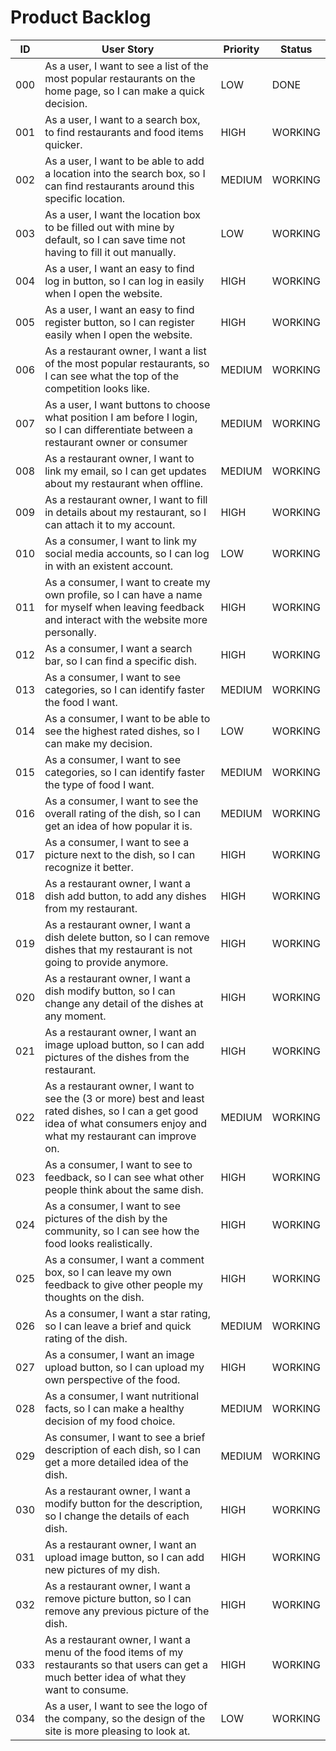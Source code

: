 # Product Backlog

| ID | User Story | Priority | Status |
|----|------------|----------|--------|
| 000 | As a user, I want to see a list of the most popular restaurants on the home page, so I can make a quick decision. | LOW | DONE |
| 001 | As a user, I want to a search box, to find restaurants and food items quicker. | HIGH | WORKING |
| 002 | As a user, I want to be able to add a location into the search box, so I can find restaurants around this specific location. | MEDIUM | WORKING |
| 003 | As a user, I want the location box to be filled out with mine by default, so I can save time not having to fill it out manually. | LOW | WORKING |
| 004 | As a user, I want an easy to find log in button, so I can log in easily when I open the website. | HIGH | WORKING |
| 005 | As a user, I want an easy to find register button, so I can register easily when I open the website. | HIGH | WORKING |
| 006 | As a restaurant owner, I want a list of the most popular restaurants, so I can see what the top of the competition looks like. | MEDIUM | WORKING |
| 007 | As a user, I want buttons to choose what position I am before I login, so I can differentiate between a restaurant owner or consumer | MEDIUM | WORKING |
| 008 | As a restaurant owner, I want to link my email, so I can get updates about my restaurant when offline. | MEDIUM | WORKING |
| 009 | As a restaurant owner, I want to fill in details about my restaurant, so I can attach it to my account. | HIGH | WORKING |
| 010 | As a consumer, I want to link my social media accounts, so I can log in with an existent account. | LOW | WORKING |
| 011 | As a consumer, I want to create my own profile, so I can have a name for myself when leaving feedback and interact with the website more personally. | HIGH | WORKING |
| 012 | As a consumer, I want a search bar, so I can find a specific dish. | HIGH | WORKING |
| 013 | As a consumer, I want to see categories, so I can identify faster the food I want. | MEDIUM | WORKING |
| 014 | As a consumer, I want to be able to see the highest rated dishes, so I can make my decision.  | LOW | WORKING |
| 015 | As a consumer, I want to see categories, so I can identify faster the type of food I want.  | MEDIUM | WORKING |
| 016 | As a consumer, I want to see the overall rating of the dish, so I can get an idea of how popular it is. | MEDIUM | WORKING |
| 017 | As a consumer, I want to see a picture next to the dish, so I can recognize it better. | HIGH | WORKING |
| 018 | As a restaurant owner, I want a dish add button, to add any dishes from my restaurant. | HIGH | WORKING |
| 019 | As a restaurant owner, I want a dish delete button, so I can remove dishes that my restaurant is not going to provide anymore. | HIGH | WORKING |
| 020 | As a restaurant owner, I want a dish modify button, so I can change any detail of the dishes at any moment. | HIGH | WORKING |
| 021 | As a restaurant owner, I want an image upload button, so I can add pictures of the dishes from the restaurant. | HIGH | WORKING |
| 022 | As a restaurant owner, I want to see the (3 or more) best and least rated dishes, so I can a get good idea of what consumers enjoy and what my restaurant can improve on. | MEDIUM | WORKING |
| 023 | As a consumer, I want to see to feedback, so I can see what other people think about the same dish. | HIGH | WORKING |
| 024 | As a consumer, I want to see pictures of the dish by the community, so I can see how the food looks realistically. | HIGH | WORKING |
| 025 | As a consumer, I want a comment box, so I can leave my own feedback to give other people my thoughts on the dish. | HIGH | WORKING |
| 026 | As a consumer, I want a star rating, so I can leave a brief and quick rating of the dish. | MEDIUM | WORKING |
| 027 | As a consumer, I want an image upload button, so I can upload my own perspective of the food. | HIGH | WORKING |
| 028 | As a consumer, I want nutritional facts, so I can make a healthy decision of my food choice. | MEDIUM | WORKING |
| 029 | As consumer, I want to see a brief description of each dish, so I can get a more detailed idea of the dish. | MEDIUM | WORKING |
| 030 | As a restaurant owner, I want a modify button for the description, so I change the details of each dish. | HIGH | WORKING |
| 031 | As a restaurant owner, I want an upload image button, so I can add new pictures of my dish. | HIGH | WORKING |
| 032 | As a restaurant owner, I want a remove picture button, so I can remove any previous picture of the dish. | HIGH | WORKING |
| 033 | As a restaurant owner, I want a menu of the food items of my restaurants so that users can get a much better idea of what they want to consume. | HIGH | WORKING |
| 034 | As a user, I want to see the logo of the company, so the design of the site is more pleasing to look at. | LOW | WORKING |
